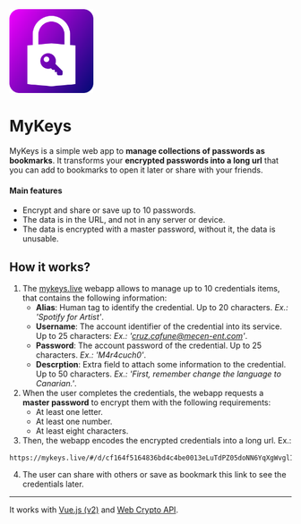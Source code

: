 <img src="https://raw.githubusercontent.com/lucasmenendez/mykeys/main/public/images/icon.svg" width="150">

# MyKeys

MyKeys is a simple web app to **manage collections of passwords as bookmarks**. It transforms your **encrypted passwords into a long url** that you can add to bookmarks to open it later or share with your friends.

#### Main features
 - Encrypt and share or save up to 10 passwords.
 - The data is in the URL, and not in any server or device.
 - The data is encrypted with a master password, without it, the data is unusable.

## How it works?

1. The [mykeys.live](https://mykeys.live/) webapp allows to manage up to 10 credentials items, that contains the following information:
   - **Alias**: Human tag to identify the credential. Up to 20 characters. *Ex.: 'Spotify for Artist'*.
   - **Username**: The account identifier of the credential into its service. Up to 25 characters: *Ex.: 'cruz.cafune@mecen-ent.com'*.
   - **Password**: The account password of the credential. Up to 25 characters. *Ex.: 'M4r4cuch0'*.
   - **Descrption**: Extra field to attach some information to the credential. Up to 50 characters. *Ex.: 'First, remember change the language to Canarian.'*. 
2. When the user completes the credentials, the webapp requests a **master password** to encrypt them with the following requirements:
   - At least one letter.
   - At least one number.
   - At least eight characters.
3. Then, the webapp encodes the encrypted credentials into a long url. Ex.:
```
https://mykeys.live/#/d/cf164f5164836bd4c4be0013eLuTdPZ05doNN6YqXgWvglI2bRDcuB3SDVwC2Iz7sW1O6WhQSK9cqIWSwHSkE3UQoTrBL10oWnWVUsO4VLJwyTSJjiw8AT1nsZ8V6abKVcVMi23YDYMx5OdVC0MBUmJ1xI9d1PLfJ6Jq72BezQSkA+UJQrqdetw105Xlj+ZM4bOblSULB%2FSVGoomgRluYQsKBCReqoLDnWgFdX8%2F3tHSEeOYjvmdKGh%2FaOkKH4N7r9gY%2FdCY30XR+GRo83652bfGSTSslROcZ4RUX2VhrrPvuMtcbQFZQ+xf9zuqzQ5ZmIyyWhWpHx6ULG9HwX9n8vFgiS+FDMaOOCCG7e03I4w1FfyZaU1Yhjj3I6y6lbYYf5ger%2FWQzWjVpwyZcGOZKiNs68DKwGNnVAV459rB6C5PhDO9W1W+97X5Ea9vbvKILGyLUXpl289YbZ821ZRWGhNqGTPWlcUdaiViZ%2FfchDuEvWKWvhsSfISbgVHGPTEu+hg5kREBAOWDen5lbHivfV%2FoL9+ZqfjrLYEHjx%2FV38bLc1hPtsenHS9%2Fg6GTuBIArDie8iW7B17Ng9F0CoR1lOp1hobT6GobDh5bITw5ldWC%2FRnPZrNVHSiT1KS8zmbyvxTW8fHSwrpzDcW1MJZl+oes9NfuynO4nBIBDePmzw%2FTfk%2FlVrUEq2FHuLIMGb82ldTtlCfMfYsGhpNQiwNdPvbrQi82VE9w4oc+v0oe8F69gphoU2tCuo5T9VVNN9TrUuY+5uDKT7MSvSQQx4chQyvzfCrIKGF%2FNuFjc2hcFgcyE0rQ1vaqvCyKVJhZ9kVR1a2a+RAyaRy8yvRrsd88TMSAb76IKoCYuBYfdNKFErQb0WjhY3JiNT2VqyZh8fBvfZnEItPwG4r5bbdEPyliGkT7DxhnDfR%2FVB%2Ff7NCW0nubQpH7kZdDuvT08JHZOH%2FAhQwIvlBmTnFEHTGsowuL6KUIcKtWx19INBIdWYEULwbh95m9HIM8w6KssAjFbC9k4KeDkazZI5E8yWIEJhqo7S4kG1EjVkfslj904MF8v2L9RL9Mm26Ez2CR5mRgTOmwwF8MVP0J+WNp%2FCIUIXGqy+ck8XKEGWqRPtNutvPLxmKx%2FHGTON8zXaZdO%2Ff6hlKuIUEyRlEWVJVCKRJD4lf7PQAN%2FzKBGsR%2FOCG44ICSISbVCRg+wz6Bn8sX7rg6HLTaJ5AFqTTe11v1E9AJGDVA7whaz5uMKh4mF9BB3eSAC1pSe2t6biLXk9uMnp7BWJClR5tqmhWImlc49sFala8OP6Dj1BfEMol8KaAu2WcJAW15P%2F2Z7yNeH17XDH8fTO+a%2Fmd2ux4zK5ZoC68IoPihNpFYeQjblREY0ZXdwkwRr5ZqrjYBG57opT7Y5nttIE9mSgm%2FsNlMF%2FZ35ObxB4ZhFsqnQELC2ReRHCDMsyxij5XrhcilaVT4MNFNooyaFopOjnP5MHlVa1Mw%2FgNRscIWG3He1spf1AFYrFbkgWm4Rogc28nd146zjb8hOZCIQT3F5nYquLoulcn+jW4DQrO%2FlRRbQ9F0F2R0fWv4x9xwf4ytzCD74rFUuEkw6vhRYsaO53kHQZP9ElxDrXor6hAPYtCWpPrYpEKjUXJm57eVVqeWjfWO4VHFB8WpwYF%2Fv7FuGD0ffcMDYees%2FkFIFA+UETen%2FW%2FczLEBK5TjqVevN8NxUUYCF4jljjuUoX8el9CX1amQztTDPLj0u52DERdfkIcaunQTOGz2Tnr944Lwkt+t8YE1uxUk0KOKS9RIPdjbiX+lnU1WA%2FHE5bBh8A6OXxij%2FlY%2FMK5%2FiE5JaNPtcQ==
```
4. The user can share with others or save as bookmark this link to see the credentials later.
---

It works with [Vue.js (v2)](https://vuejs.org/) and [Web Crypto API](https://developer.mozilla.org/en-US/docs/Web/API/Web_Crypto_API).